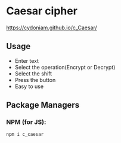 # Caesar cipher
https://cydoniam.github.io/c_Caesar/
## Usage
- Enter text
- Select the operation(Encrypt or Decrypt)
- Select the shift
- Press the button
- Easy to use

## Package Managers

### NPM (for JS):

```bash
npm i c_caesar
```
